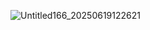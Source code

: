 ![Untitled166_20250619122621](https://github.com/user-attachments/assets/f2a2cf80-98e9-417e-bb38-78323cd8f69a) 



